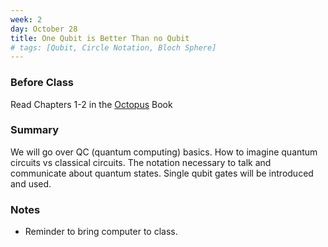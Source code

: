 ```yaml
---
week: 2
day: October 28
title: One Qubit is Better Than no Qubit
# tags: [Qubit, Circle Notation, Bloch Sphere]
---
```


### Before Class
Read Chapters 1-2 in the [Octopus](https://www.amazon.com/Programming-Quantum-Computers-Essential-Algorithms/dp/1492039683) Book

### Summary
We will go over QC (quantum computing) basics. How to imagine quantum circuits vs classical circuits. The notation necessary to talk and communicate about quantum states. Single qubit gates will be introduced and used.

### Notes
- Reminder to bring computer to class.